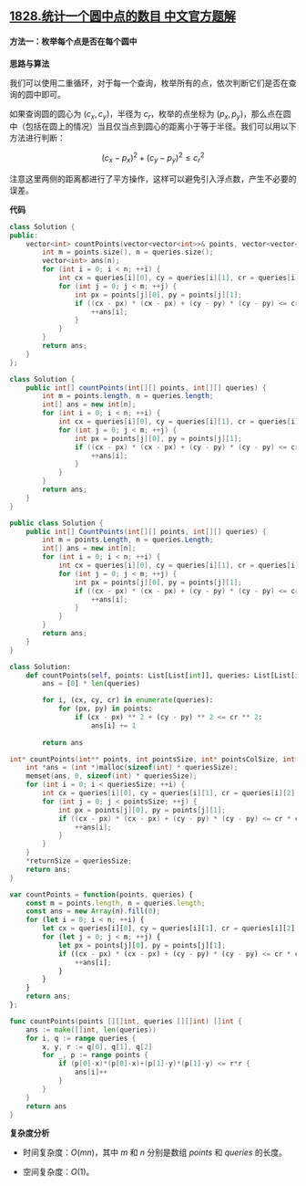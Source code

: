 ## [1828.统计一个圆中点的数目 中文官方题解](https://leetcode.cn/problems/queries-on-number-of-points-inside-a-circle/solutions/100000/tong-ji-yi-ge-yuan-zhong-dian-de-shu-mu-jnylm)

#### 方法一：枚举每个点是否在每个圆中

**思路与算法**

我们可以使用二重循环，对于每一个查询，枚举所有的点，依次判断它们是否在查询的圆中即可。

如果查询圆的圆心为 $(c_x, c_y)$，半径为 $c_r$，枚举的点坐标为 $(p_x, p_y)$，那么点在圆中（包括在圆上的情况）当且仅当点到圆心的距离小于等于半径。我们可以用以下方法进行判断：

$$
(c_x-p_x)^2 + (c_y-p_y)^2 \leq c_r^2
$$

注意这里两侧的距离都进行了平方操作，这样可以避免引入浮点数，产生不必要的误差。

**代码**

```C++ [sol1-C++]
class Solution {
public:
    vector<int> countPoints(vector<vector<int>>& points, vector<vector<int>>& queries) {
        int m = points.size(), n = queries.size();
        vector<int> ans(n);
        for (int i = 0; i < n; ++i) {
            int cx = queries[i][0], cy = queries[i][1], cr = queries[i][2];
            for (int j = 0; j < m; ++j) {
                int px = points[j][0], py = points[j][1];
                if ((cx - px) * (cx - px) + (cy - py) * (cy - py) <= cr * cr) {
                    ++ans[i];
                }
            }
        }
        return ans;
    }
};
```

```Java [sol1-Java]
class Solution {
    public int[] countPoints(int[][] points, int[][] queries) {
        int m = points.length, n = queries.length;
        int[] ans = new int[n];
        for (int i = 0; i < n; ++i) {
            int cx = queries[i][0], cy = queries[i][1], cr = queries[i][2];
            for (int j = 0; j < m; ++j) {
                int px = points[j][0], py = points[j][1];
                if ((cx - px) * (cx - px) + (cy - py) * (cy - py) <= cr * cr) {
                    ++ans[i];
                }
            }
        }
        return ans;
    }
}
```

```C# [sol1-C#]
public class Solution {
    public int[] CountPoints(int[][] points, int[][] queries) {
        int m = points.Length, n = queries.Length;
        int[] ans = new int[n];
        for (int i = 0; i < n; ++i) {
            int cx = queries[i][0], cy = queries[i][1], cr = queries[i][2];
            for (int j = 0; j < m; ++j) {
                int px = points[j][0], py = points[j][1];
                if ((cx - px) * (cx - px) + (cy - py) * (cy - py) <= cr * cr) {
                    ++ans[i];
                }
            }
        }
        return ans;
    }
}
```

```Python [sol1-Python3]
class Solution:
    def countPoints(self, points: List[List[int]], queries: List[List[int]]) -> List[int]:
        ans = [0] * len(queries)

        for i, (cx, cy, cr) in enumerate(queries):
            for (px, py) in points:
                if (cx - px) ** 2 + (cy - py) ** 2 <= cr ** 2:
                    ans[i] += 1
        
        return ans
```

```C [sol1-C]
int* countPoints(int** points, int pointsSize, int* pointsColSize, int** queries, int queriesSize, int* queriesColSize, int* returnSize) {    
    int *ans = (int *)malloc(sizeof(int) * queriesSize);
    memset(ans, 0, sizeof(int) * queriesSize);
    for (int i = 0; i < queriesSize; ++i) {
        int cx = queries[i][0], cy = queries[i][1], cr = queries[i][2];
        for (int j = 0; j < pointsSize; ++j) {
            int px = points[j][0], py = points[j][1];
            if ((cx - px) * (cx - px) + (cy - py) * (cy - py) <= cr * cr) {
                ++ans[i];
            }
        }
    }
    *returnSize = queriesSize;
    return ans;
}
```

```JavaScript [sol1-JavaScript]
var countPoints = function(points, queries) {
    const m = points.length, n = queries.length;
    const ans = new Array(n).fill(0);
    for (let i = 0; i < n; ++i) {
        let cx = queries[i][0], cy = queries[i][1], cr = queries[i][2];
        for (let j = 0; j < m; ++j) {
            let px = points[j][0], py = points[j][1];
            if ((cx - px) * (cx - px) + (cy - py) * (cy - py) <= cr * cr) {
                ++ans[i];
            }
        }
    }
    return ans;
};
```

```go [sol1-Golang]
func countPoints(points [][]int, queries [][]int) []int {
    ans := make([]int, len(queries))
    for i, q := range queries {
        x, y, r := q[0], q[1], q[2]
        for _, p := range points {
            if (p[0]-x)*(p[0]-x)+(p[1]-y)*(p[1]-y) <= r*r {
                ans[i]++
            }
        }
    }
    return ans
}
```

**复杂度分析**

- 时间复杂度：$O(mn)$，其中 $m$ 和 $n$ 分别是数组 $\textit{points}$ 和 $\textit{queries}$ 的长度。

- 空间复杂度：$O(1)$。